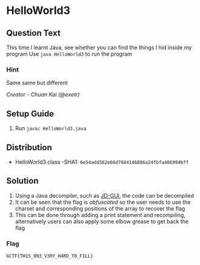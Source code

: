 # HelloWorld3

## Question Text
This time I learnt Java, see whether you can find the things I hid inside my program
Use `java HelloWorld3` to run the program 

### Hint
Same same but different

*Creator - Chuan Kai (@exetr)*

## Setup Guide
1. Run `javac HelloWorld3.java`

## Distribution
- HelloWorld3.class
	-SHA1: `6e54add562e66d7684146886a24fbfa406994bff`

## Solution
1. Using a Java decompiler, such as [JD-GUI](http://jd.benow.ca/), the code can be decompiled
2. It can be seen that the flag is *obfuscated* so the user needs to use the charset and corresponding positions of the array to recover the flag
3. This can be done through adding a print statement and recompiling, alternatively users can also apply some elbow grease to get back the flag
### Flag
`GCTF{TH1S_0N3_V3RY_H4RD_T0_F1LL}`